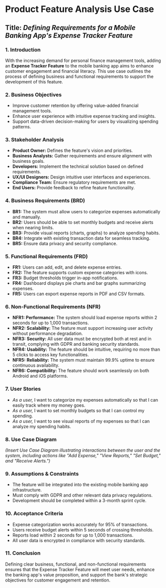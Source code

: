 # **Product Feature Analysis Use Case**

## **Title:** *Defining Requirements for a Mobile Banking App's Expense Tracker Feature*

### **1. Introduction**  
With the increasing demand for personal finance management tools, adding an **Expense Tracker Feature** to the mobile banking app aims to enhance customer engagement and financial literacy. This use case outlines the process of defining business and functional requirements to support the development of this feature.

### **2. Business Objectives**  
- Improve customer retention by offering value-added financial management tools.
- Enhance user experience with intuitive expense tracking and insights.
- Support data-driven decision-making for users by visualizing spending patterns.

### **3. Stakeholder Analysis**  
- **Product Owner:** Defines the feature's vision and priorities.
- **Business Analysts:** Gather requirements and ensure alignment with business goals.
- **Developers:** Implement the technical solution based on defined requirements.
- **UX/UI Designers:** Design intuitive user interfaces and experiences.
- **Compliance Team:** Ensure regulatory requirements are met.
- **End Users:** Provide feedback to refine feature functionality.

### **4. Business Requirements (BRD)**  
- **BR1:** The system must allow users to categorize expenses automatically and manually.
- **BR2:** Users should be able to set monthly budgets and receive alerts when nearing limits.
- **BR3:** Provide visual reports (charts, graphs) to analyze spending habits.
- **BR4:** Integrate with existing transaction data for seamless tracking.
- **BR5:** Ensure data privacy and security compliance.

### **5. Functional Requirements (FRD)**  
- **FR1:** Users can add, edit, and delete expense entries.
- **FR2:** The feature supports custom expense categories with icons.
- **FR3:** Budget thresholds trigger in-app notifications.
- **FR4:** Dashboard displays pie charts and bar graphs summarizing expenses.
- **FR5:** Users can export expense reports in PDF and CSV formats.

### **6. Non-Functional Requirements (NFR)**  
- **NFR1:** **Performance:** The system should load expense reports within 2 seconds for up to 1,000 transactions.
- **NFR2:** **Scalability:** The feature must support increasing user activity without performance degradation.
- **NFR3:** **Security:** All user data must be encrypted both at rest and in transit, complying with GDPR and banking security standards.
- **NFR4:** **Usability:** The feature should be intuitive, requiring no more than 5 clicks to access key functionalities.
- **NFR5:** **Reliability:** The system must maintain 99.9% uptime to ensure continuous availability.
- **NFR6:** **Compatibility:** The feature should work seamlessly on both Android and iOS platforms.

### **7. User Stories**  
- *As a user,* I want to categorize my expenses automatically so that I can easily track where my money goes.
- *As a user,* I want to set monthly budgets so that I can control my spending.
- *As a user,* I want to see visual reports of my expenses so that I can analyze my spending habits.

### **8. Use Case Diagram**  
*(Insert Use Case Diagram illustrating interactions between the user and the system, including actions like "Add Expense," "View Reports," "Set Budget," and "Receive Alerts.")*

### **9. Assumptions & Constraints**  
- The feature will be integrated into the existing mobile banking app infrastructure.
- Must comply with GDPR and other relevant data privacy regulations.
- Development should be completed within a 3-month sprint cycle.

### **10. Acceptance Criteria**  
- Expense categorization works accurately for 95% of transactions.
- Users receive budget alerts within 5 seconds of crossing thresholds.
- Reports load within 2 seconds for up to 1,000 transactions.
- All user data is encrypted in compliance with security standards.

### **11. Conclusion**  
Defining clear business, functional, and non-functional requirements ensures that the Expense Tracker Feature will meet user needs, enhance the banking app's value proposition, and support the bank's strategic objectives for customer engagement and retention.
